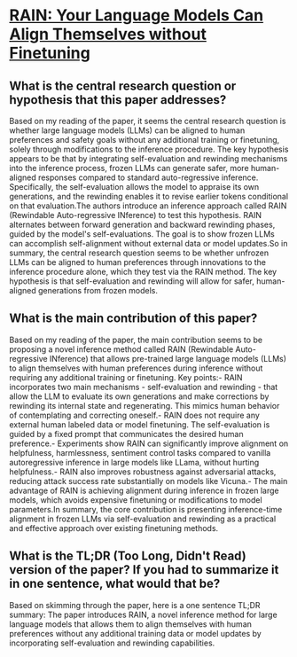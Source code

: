 # [RAIN: Your Language Models Can Align Themselves without Finetuning](https://arxiv.org/abs/2309.07124)

## What is the central research question or hypothesis that this paper addresses?

Based on my reading of the paper, it seems the central research question is whether large language models (LLMs) can be aligned to human preferences and safety goals without any additional training or finetuning, solely through modifications to the inference procedure. The key hypothesis appears to be that by integrating self-evaluation and rewinding mechanisms into the inference process, frozen LLMs can generate safer, more human-aligned responses compared to standard auto-regressive inference. Specifically, the self-evaluation allows the model to appraise its own generations, and the rewinding enables it to revise earlier tokens conditional on that evaluation.The authors introduce an inference approach called RAIN (Rewindable Auto-regressive INference) to test this hypothesis. RAIN alternates between forward generation and backward rewinding phases, guided by the model's self-evaluations. The goal is to show frozen LLMs can accomplish self-alignment without external data or model updates.So in summary, the central research question seems to be whether unfrozen LLMs can be aligned to human preferences through innovations to the inference procedure alone, which they test via the RAIN method. The key hypothesis is that self-evaluation and rewinding will allow for safer, human-aligned generations from frozen models.


## What is the main contribution of this paper?

Based on my reading of the paper, the main contribution seems to be proposing a novel inference method called RAIN (Rewindable Auto-regressive INference) that allows pre-trained large language models (LLMs) to align themselves with human preferences during inference without requiring any additional training or finetuning. Key points:- RAIN incorporates two main mechanisms - self-evaluation and rewinding - that allow the LLM to evaluate its own generations and make corrections by rewinding its internal state and regenerating. This mimics human behavior of contemplating and correcting oneself.- RAIN does not require any external human labeled data or model finetuning. The self-evaluation is guided by a fixed prompt that communicates the desired human preference.- Experiments show RAIN can significantly improve alignment on helpfulness, harmlessness, sentiment control tasks compared to vanilla autoregressive inference in large models like LLama, without hurting helpfulness.- RAIN also improves robustness against adversarial attacks, reducing attack success rate substantially on models like Vicuna.- The main advantage of RAIN is achieving alignment during inference in frozen large models, which avoids expensive finetuning or modifications to model parameters.In summary, the core contribution is presenting inference-time alignment in frozen LLMs via self-evaluation and rewinding as a practical and effective approach over existing finetuning methods.


## What is the TL;DR (Too Long, Didn't Read) version of the paper? If you had to summarize it in one sentence, what would that be?

Based on skimming through the paper, here is a one sentence TL;DR summary: The paper introduces RAIN, a novel inference method for large language models that allows them to align themselves with human preferences without any additional training data or model updates by incorporating self-evaluation and rewinding capabilities.
